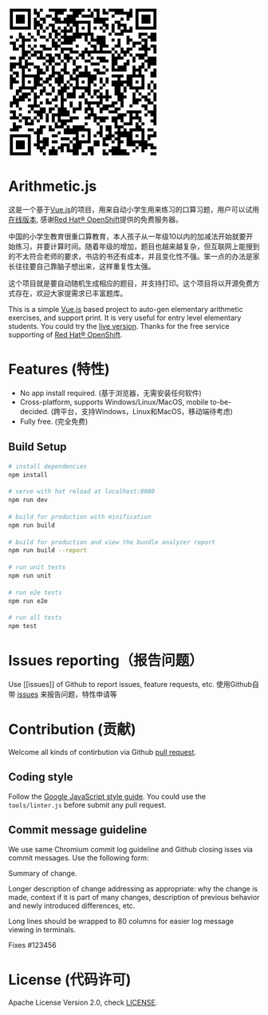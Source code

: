 ![QRCode of arichmetic.js](/src/assets/qrcode_arichmetic_js.png)

# Arithmetic.js

这是一个基于[Vue.js](https://vuejs.org/)的项目，用来自动小学生用来练习的口算习题，用户可以试用[在线版本](https://tinyurl.com/arithmetic-js), 感谢[Red Hat® OpenShift](https://www.openshift.com/)提供的免费服务器。

中国的小学生教育很重口算教育，本人孩子从一年级10以内的加减法开始就要开始练习，并要计算时间。随着年级的增加，题目也越来越复杂，但互联网上能搜到的不太符合老师的要求，书店的书还有成本，并且变化性不强。笨一点的办法是家长往往要自己靠脑子想出来，这样重复性太强。

这个项目就是要自动随机生成相应的题目，并支持打印。这个项目将以开源免费方式存在，欢迎大家提需求已丰富题库。

This is a simple [Vue.js](https://vuejs.org/) based project to auto-gen elementary arithmetic exercises, and support print. It is very useful for entry level elementary students. You could try the [live version](https://tinyurl.com/arithmetic-js). Thanks for the free service supporting of [Red Hat® OpenShift](https://www.openshift.com/).

# Features (特性)
* No app install required. (基于浏览器，无需安装任何软件)
* Cross-platform, supports Windows/Linux/MacOS, mobile to-be-decided. (跨平台，支持Windows，Linux和MacOS，移动端待考虑)
* Fully free. (完全免费)

## Build Setup

``` bash
# install dependencies
npm install

# serve with hot reload at localhost:8080
npm run dev

# build for production with minification
npm run build

# build for production and view the bundle analyzer report
npm run build --report

# run unit tests
npm run unit

# run e2e tests
npm run e2e

# run all tests
npm test
```

# Issues reporting（报告问题）
Use [[issues]] of Github to report issues, feature requests, etc.
使用Github自带 [issues](https://github.com/halton/arithmetic.js/issues) 来报告问题，特性申请等

# Contribution (贡献)
Welcome all kinds of contirbution via Github [pull request](https://help.github.com/articles/about-pull-requests/).
## Coding style
Follow the [Google JavaScript style guide](https://google.github.io/styleguide/javascriptguide.xml). You could use the `tools/linter.js` before submit any pull request.
## Commit message guideline

We use same Chromium commit log guideline and Github closing isses via commit messages. Use the following form:

Summary of change.

Longer description of change addressing as appropriate: why the change is made,
context if it is part of many changes, description of previous behavior and
newly introduced differences, etc.

Long lines should be wrapped to 80 columns for easier log message viewing in
terminals.

Fixes #123456

# License (代码许可)
Apache License Version 2.0, check [LICENSE](./LICENSE).
